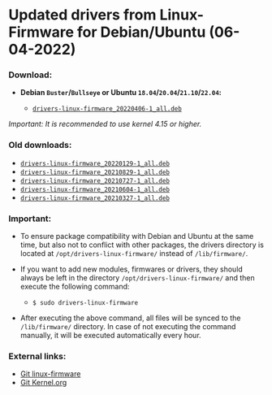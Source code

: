 Updated drivers from Linux-Firmware for Debian/Ubuntu (06-04-2022)
==================================================================

### Download:

  * **Debian `Buster`/`Bullseye` or Ubuntu `18.04`/`20.04`/`21.10`/`22.04`:**

    * [`drivers-linux-firmware_20220406-1_all.deb`](https://github.com/q3aql/drivers-linux-firmware/releases/download/v23.0/drivers-linux-firmware_20220406-1_all.deb)

_Important: It is recommended to use kernel 4.15 or higher._

### Old downloads:


  * [`drivers-linux-firmware_20220129-1_all.deb`](https://github.com/q3aql/drivers-linux-firmware/releases/download/v22.0/drivers-linux-firmware_20220129-1_all.deb)
  * [`drivers-linux-firmware_20210829-1_all.deb`](https://github.com/q3aql/drivers-linux-firmware/releases/download/v21.0/drivers-linux-firmware_20210829-1_all.deb)
  * [`drivers-linux-firmware_20210727-1_all.deb`](https://github.com/q3aql/drivers-linux-firmware/releases/download/v20.0/drivers-linux-firmware_20210727-1_all.deb)
  * [`drivers-linux-firmware_20210604-1_all.deb`](https://github.com/q3aql/drivers-linux-firmware/releases/download/v19.0/drivers-linux-firmware_20210604-1_all.deb)
  * [`drivers-linux-firmware_20210327-1_all.deb`](https://github.com/q3aql/drivers-linux-firmware/releases/download/v18.0/drivers-linux-firmware_20210327-1_all.deb)

### Important:

  * To ensure package compatibility with Debian and Ubuntu at the same time, but also not to conflict with other packages, the drivers directory is located at `/opt/drivers-linux-firmware/` instead of `/lib/firmware/`.
  * If you want to add new modules, firmwares or drivers, they should always be left in the directory `/opt/drivers-linux-firmware/` and then execute the following command:

    * `$ sudo drivers-linux-firmware`

  * After executing the above command, all files will be synced to the `/lib/firmware/` directory. In case of not executing the command manually, it will be executed automatically every hour.

### External links:

  * [Git linux-firmware](https://git.kernel.org/pub/scm/linux/kernel/git/firmware/linux-firmware.git)
  * [Git Kernel.org](https://git.kernel.org/)

